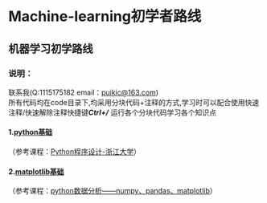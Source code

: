 # Machine-learning初学者路线
## 机器学习初学路线  
### 说明：
联系我(Q:1115175182  email：puikic@163.com)  
所有代码均在code目录下,均采用分块代码+注释的方式,学习时可以配合使用快速注释/快速解除注释快捷键***Ctrl+/*** 运行各个分块代码学习各个知识点
#### 1.[python基础](https://github.com/cpq2001/Machine-learning_beginner/tree/main/code/python)
（参考课程：[Python程序设计-浙江大学](https://www.icourse163.org/course/ZJU-1206456840)）
#### 2.[matplotlib基础](https://github.com/cpq2001/Machine-learning_beginner/tree/main/code/py_matplotlib)
（参考课程：[python数据分析——numpy、pandas、matplotlib](https://www.bilibili.com/video/BV1hx411d7jb?p=1)）
